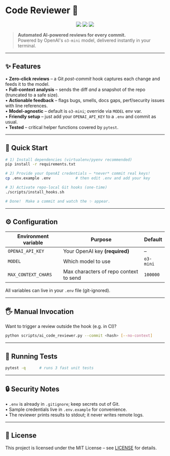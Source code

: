 # Code Reviewer 🐙

<p align="center">
  <img src="https://img.shields.io/badge/Python-3.9%2B-blue" />
  <img src="https://img.shields.io/badge/License-MIT-green" />
  <img src="https://img.shields.io/badge/CI-Pytest%20passing-brightgreen" />
</p>

> **Automated AI-powered reviews for every commit.**  
> Powered by OpenAI's `o3-mini` model, delivered instantly in your terminal.

---

## ✨ Features

• **Zero-click reviews** – a Git *post-commit* hook captures each change and feeds it to the model.  
• **Full-context analysis** – sends the diff *and* a snapshot of the repo (truncated to a safe size).  
• **Actionable feedback** – flags bugs, smells, docs gaps, perf/security issues with line references.  
• **Model-agnostic** – default is `o3-mini`; override via `MODEL` env var.  
• **Friendly setup** – just add your `OPENAI_API_KEY` to a `.env` and commit as usual.  
• **Tested** – critical helper functions covered by `pytest`.

---

## 🚀 Quick Start

```bash
# 1) Install dependencies (virtualenv/pyenv recommended)
pip install -r requirements.txt

# 2) Provide your OpenAI credentials – *never* commit real keys!
cp .env.example .env           # then edit .env and add your key

# 3) Activate repo-local Git hooks (one-time)
./scripts/install_hooks.sh

# Done!  Make a commit and watch the ✨ appear.
```

---

## ⚙️ Configuration

Environment variable | Purpose | Default
--- | --- | ---
`OPENAI_API_KEY` | Your OpenAI key **(required)** | –
`MODEL` | Which model to use | `o3-mini`
`MAX_CONTEXT_CHARS` | Max characters of repo context to send | `100000`

All variables can live in your `.env` file (git-ignored).

---

## 🖐 Manual Invocation

Want to trigger a review outside the hook (e.g. in CI)?

```bash
python scripts/ai_code_reviewer.py --commit <hash> [--no-context]
```

---

## 🧪 Running Tests

```bash
pytest -q      # runs 3 fast unit tests
```

---

## 🔒 Security Notes

• `.env` is already in `.gitignore`; keep secrets out of Git.  
• Sample credentials live in `.env.example` for convenience.  
• The reviewer prints results to stdout; it never writes remote logs.

---

## 📄 License

This project is licensed under the MIT License – see [LICENSE](LICENSE) for details.